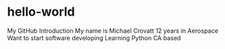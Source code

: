 # hello-world
My GitHub Introduction
My name is Michael Crovatt
12 years in Aerospace
Want to start software developing 
Learning Python
CA based
